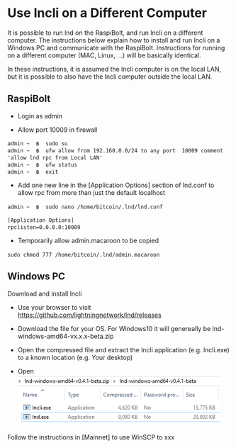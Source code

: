 # Use lncli on a Different Computer
It is possible to run lnd on the RaspiBolt, and run lncli on a different computer. The instructions below explain how to install and run lncli on a Windows PC and communicate with the RaspiBolt. Instructions for running on a different computer (MAC, Linux, ...) will be basically identical.

In these instructions, it is assumed the lncli computer is on the local LAN, but it is possible to also have the lncli computer outside the local LAN.

## RaspiBolt

- Login as admin

- Allow port 10009 in firewall

```
admin ~  ฿  sudo su
admin ~  ฿  ufw allow from 192.168.0.0/24 to any port  10009 comment 'allow lnd rpc from Local LAN'
admin ~  ฿  ufw status
admin ~  ฿  exit
```
- Add one new line in the [Application Options] section of lnd.conf to allow rpc from more than just the default localhost

`admin ~  ฿  sudo nano /home/bitcoin/.lnd/lnd.conf`
  
```
[Application Options]
rpclisten=0.0.0.0:10009

```

- Temporarily allow admin.macaroon to be copied

`sudo chmod 777 /home/bitcoin/.lnd/admin.macaroon`


## Windows PC

Download and install lncli

- Use your browser to visit https://github.com/lightningnetwork/lnd/releases

- Download the file for your OS. For Windows10 it will genereally be lnd-windows-amd64-vx.x.x-beta.zip
  
- Open the compressed file and extract the lncli application (e.g. lncli.exe) to a known location (e.g. Your desktop)

- Open 
![Zip File](images/60_remote_zip.png) 

Follow the instructions in [Mainnet] to use WinSCP to xxx
